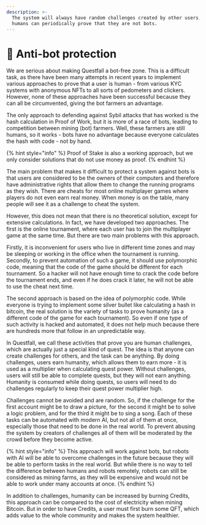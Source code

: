 ```yaml
---
description: >-
  The system will always have random challenges created by other users, so
  humans can periodically prove that they are not bots.
---
```


# 🤖 Anti-bot protection

We are serious about making Questfall a bot-free zone. This is a difficult task, as there have been many attempts in recent years to implement various approaches to prove that a user is human - from various KYC systems with anonymous NFTs to all sorts of pedometers and clickers. However, none of these approaches have been successful because they can all be circumvented, giving the bot farmers an advantage.

The only approach to defending against Sybil attacks that has worked is the hash calculation in Proof of Work, but it is more of a race of bots, leading to competition between mining (bot) farmers. Well, these farmers are still humans, so it works - bots have no advantage because everyone calculates the hash with code - not by hand.

{% hint style="info" %}
Proof of Stake is also a working approach, but we only consider solutions that do not use money as proof.
{% endhint %}

The main problem that makes it difficult to protect a system against bots is that users are considered to be the owners of their computers and therefore have administrative rights that allow them to change the running programs as they wish. There are cheats for most online multiplayer games where players do not even earn real money. When money is on the table, many people will see it as a challenge to cheat the system.

However, this does not mean that there is no theoretical solution, except for extensive calculations. In fact, we have developed two approaches. The first is the online tournament, where each user has to join the multiplayer game at the same time. But there are two main problems with this approach.

Firstly, it is inconvenient for users who live in different time zones and may be sleeping or working in the office when the tournament is running. Secondly, to prevent automation of such a game, it should use polymorphic code, meaning that the code of the game should be different for each tournament. So a hacker will not have enough time to crack the code before the tournament ends, and even if he does crack it later, he will not be able to use the cheat next time.

The second approach is based on the idea of polymorphic code. While everyone is trying to implement some silver bullet like calculating a hash in bitcoin, the real solution is the variety of tasks to prove humanity (as a different code of the game for each tournament). So even if one type of such activity is hacked and automated, it does not help much because there are hundreds more that follow in an unpredictable way.

In Questfall, we call these activities that prove you are human challenges, which are actually just a special kind of quest. The idea is that anyone can create challenges for others, and the task can be anything. By doing challenges, users earn humanity, which allows them to earn more - it is used as a multiplier when calculating quest power. Without challenges, users will still be able to complete quests, but they will not earn anything. Humanity is consumed while doing quests, so users will need to do challenges regularly to keep their quest power multiplier high.

Challenges cannot be avoided and are random. So, if the challenge for the first account might be to draw a picture, for the second it might be to solve a logic problem, and for the third it might be to sing a song. Each of these tasks can be automated with modern AI, but not all of them at once, especially those that need to be done in the real world. To prevent abusing the system by creators of challenges all of them will be moderated by the crowd before they become active.

{% hint style="info" %}
This approach will work against bots, but robots with AI will be able to overcome challenges in the future because they will be able to perform tasks in the real world. But while there is no way to tell the difference between humans and robots remotely, robots can still be considered as mining farms, as they will be expensive and would not be able to work under many accounts at once.
{% endhint %}

In addition to challenges, humanity can be increased by burning Credits, this approach can be compared to the cost of electricity when mining Bitcoin. But in order to have Credits, a user must first burn some QFT, which adds value to the whole community and makes the system healthier.

